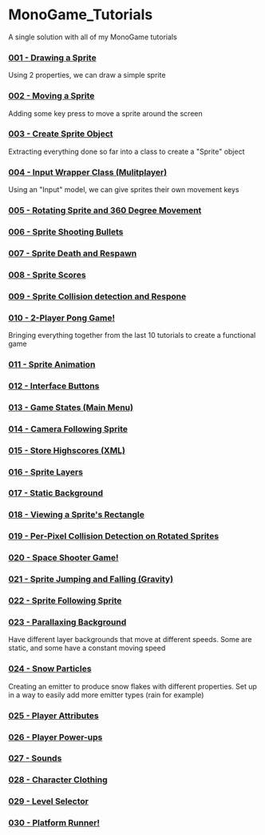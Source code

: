 # MonoGame_Tutorials
A single solution with all of my MonoGame tutorials

### [001 - Drawing a Sprite](https://github.com/Oyyou/MonoGame_Tutorials/tree/master/MonoGame_Tutorials/Tutorial001)
Using 2 properties, we can draw a simple sprite

### [002 - Moving a Sprite](https://github.com/Oyyou/MonoGame_Tutorials/tree/master/MonoGame_Tutorials/Tutorial002)
Adding some key press to move a sprite around the screen

### [003 - Create Sprite Object](https://github.com/Oyyou/MonoGame_Tutorials/tree/master/MonoGame_Tutorials/Tutorial003)
Extracting everything done so far into a class to create a "Sprite" object

### [004 - Input Wrapper Class (Mulitplayer)](https://github.com/Oyyou/MonoGame_Tutorials/tree/master/MonoGame_Tutorials/Tutorial004)
Using an "Input" model, we can give sprites their own movement keys

### [005 - Rotating Sprite and 360 Degree Movement](https://github.com/Oyyou/MonoGame_Tutorials/tree/master/MonoGame_Tutorials/Tutorial005)

### [006 - Sprite Shooting Bullets](https://github.com/Oyyou/MonoGame_Tutorials/tree/master/MonoGame_Tutorials/Tutorial006)

### [007 - Sprite Death and Respawn](https://github.com/Oyyou/MonoGame_Tutorials/tree/master/MonoGame_Tutorials/Tutorial007)

### [008 - Sprite Scores](https://github.com/Oyyou/MonoGame_Tutorials/tree/master/MonoGame_Tutorials/Tutorial008)

### [009 - Sprite Collision detection and Respone](https://github.com/Oyyou/MonoGame_Tutorials/tree/master/MonoGame_Tutorials/Tutorial009)

### [010 - 2-Player Pong Game!](https://github.com/Oyyou/MonoGame_Tutorials/tree/master/MonoGame_Tutorials/Tutorial010)
Bringing everything together from the last 10 tutorials to create a functional game

### [011 - Sprite Animation](https://github.com/Oyyou/MonoGame_Tutorials/tree/master/MonoGame_Tutorials/Tutorial011)

### [012 - Interface Buttons](https://github.com/Oyyou/MonoGame_Tutorials/tree/master/MonoGame_Tutorials/Tutorial012)

### [013 - Game States (Main Menu)](https://github.com/Oyyou/MonoGame_Tutorials/tree/master/MonoGame_Tutorials/Tutorial013)

### [014 - Camera Following Sprite](https://github.com/Oyyou/MonoGame_Tutorials/tree/master/MonoGame_Tutorials/Tutorial014)

### [015 - Store Highscores (XML)](https://github.com/Oyyou/MonoGame_Tutorials/tree/master/MonoGame_Tutorials/Tutorial015)

### [016 - Sprite Layers](https://github.com/Oyyou/MonoGame_Tutorials/tree/master/MonoGame_Tutorials/Tutorial016)

### [017 - Static Background](https://github.com/Oyyou/MonoGame_Tutorials/tree/master/MonoGame_Tutorials/Tutorial017)

### [018 - Viewing a Sprite's Rectangle](https://github.com/Oyyou/MonoGame_Tutorials/tree/master/MonoGame_Tutorials/Tutorial018)

### [019 - Per-Pixel Collision Detection on Rotated Sprites](https://github.com/Oyyou/MonoGame_Tutorials/tree/master/MonoGame_Tutorials/Tutorial019)

### [020 - Space Shooter Game!](https://github.com/Oyyou/MonoGame_Tutorials/tree/master/MonoGame_Tutorials/Tutorial020)

### [021 - Sprite Jumping and Falling (Gravity)](https://github.com/Oyyou/MonoGame_Tutorials/tree/master/MonoGame_Tutorials/Tutorial021)

### [022 - Sprite Following Sprite](https://github.com/Oyyou/MonoGame_Tutorials/tree/master/MonoGame_Tutorials/Tutorial022)

### [023 - Parallaxing Background](https://github.com/Oyyou/MonoGame_Tutorials/tree/master/MonoGame_Tutorials/Tutorial023)
Have different layer backgrounds that move at different speeds. Some are static, and some have a constant moving speed

### [024 - Snow Particles](https://github.com/Oyyou/MonoGame_Tutorials/tree/master/MonoGame_Tutorials/Tutorial024)
Creating an emitter to produce snow flakes with different properties. Set up in a way to easily add more emitter types (rain for example)

### [025 - Player Attributes](https://github.com/Oyyou/MonoGame_Tutorials/tree/master/MonoGame_Tutorials/Tutorial025)

### [026 - Player Power-ups](https://github.com/Oyyou/MonoGame_Tutorials/tree/master/MonoGame_Tutorials/Tutorial026)

### [027 - Sounds](https://github.com/Oyyou/MonoGame_Tutorials/tree/master/MonoGame_Tutorials/Tutorial027)

### [028 - Character Clothing](https://github.com/Oyyou/MonoGame_Tutorials/tree/master/MonoGame_Tutorials/Tutorial028)

### [029 - Level Selector](https://github.com/Oyyou/MonoGame_Tutorials/tree/master/MonoGame_Tutorials/Tutorial029)

### [030 - Platform Runner!](https://github.com/Oyyou/MonoGame_Tutorials/tree/master/MonoGame_Tutorials/Tutorial030)
